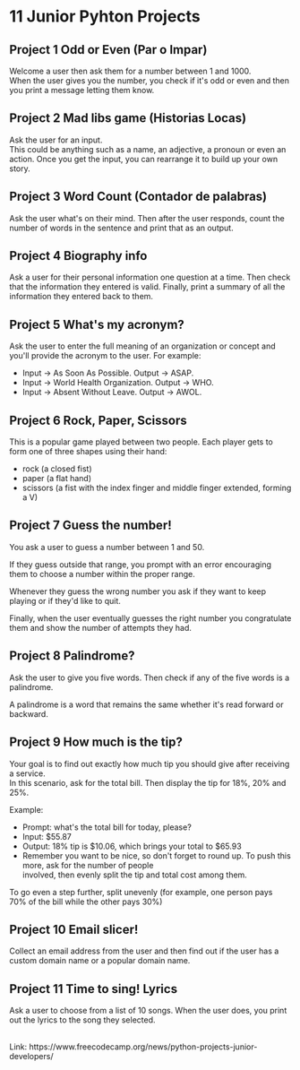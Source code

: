 # 11 Junior Pyhton Projects

## Project 1 Odd or Even (Par o Impar)

Welcome a user then ask them for a number between 1 and 1000. <br>
When the user gives you the number, you check if it's odd or even and then you print a message letting them know. <br>


## Project 2 Mad libs game (Historias Locas)

Ask the user for an input. <br>
This could be anything such as a name, an adjective, a pronoun or even an action. Once you get the input, you can rearrange it to build up your own story. <br>

## Project 3 Word Count (Contador de palabras)

Ask the user what's on their mind. Then after the user responds, count the number of words in the sentence and print that as an output.

## Project 4 Biography info

Ask a user for their personal information one question at a time. Then check that the information they entered is valid. Finally, print a summary of all the information they entered back to them.

## Project 5 What's my acronym?

Ask the user to enter the full meaning of an organization or concept and you'll provide the acronym to the user. For example:

+ Input -> As Soon As Possible. Output -> ASAP.
+ Input -> World Health Organization. Output -> WHO.
+ Input -> Absent Without Leave. Output -> AWOL.

## Project 6 Rock, Paper, Scissors

This is a popular game played between two people. Each player gets to form one of three shapes using their hand: <br>
+ rock (a closed fist)
+ paper (a flat hand)
+ scissors (a fist with the index finger and middle finger extended, forming a V)

## Project 7 Guess the number!

You ask a user to guess a number between 1 and 50. <br>

If they guess outside that range, you prompt with an error encouraging them to choose a number within the proper range.<br>

Whenever they guess the wrong number you ask if they want to keep playing or if they'd like to quit.<br>

Finally, when the user eventually guesses the right number you congratulate them and show the number of attempts they had.<br>

## Project 8 Palindrome?

Ask the user to give you five words. Then check if any of the five words is a palindrome. <br>

A palindrome is a word that remains the same whether it's read forward or backward.

## Project 9 How much is the tip?

Your goal is to find out exactly how much tip you should give after receiving a service. <br> In this scenario, ask for the total bill. Then display the tip for 18%, 20% and 25%. <br>

Example:

+ Prompt: what's the total bill for today, please?
+ Input: $55.87
+ Output: 18% tip is $10.06, which brings your total to $65.93
+ Remember you want to be nice, so don't forget to round up. To push this more, ask for the number of people <br>involved, then evenly split the tip and total cost among them.

To go even a step further, split unevenly (for example, one person pays 70% of the bill while the other pays 30%)

## Project 10 Email slicer!

Collect an email address from the user and then find out if the user has a custom domain name or a popular domain name.

## Project 11 Time to sing! Lyrics

Ask a user to choose from a list of 10 songs. When the user does, you print out the lyrics to the song they selected.

<br>
Link: 
https://www.freecodecamp.org/news/python-projects-junior-developers/